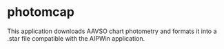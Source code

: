 # photomcap
This application downloads AAVSO chart photometry and formats it into 
a .star file compatible with the AIPWin application.
